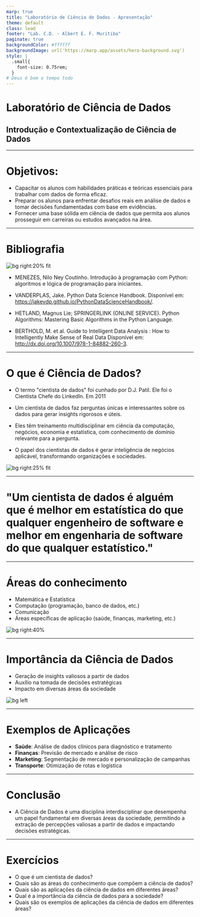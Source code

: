 ```yaml
---
marp: true
title: "Laboratório de Ciência de Dados - Apresentação"
theme: default
class: lead
footer: "Lab. C.D. - Albert E. F. Muritiba"
paginate: true
backgroundColor: #ffffff
backgroundImage: url('https://marp.app/assets/hero-background.svg')
style: |
  .small{
    font-size: 0.75rem;
  }
# Deus é bom o tempo todo
---
```


# Laboratório de Ciência de Dados
## Introdução e Contextualização de Ciência de Dados

---

# Objetivos:

- Capacitar os alunos com habilidades práticas e teóricas essenciais para trabalhar com dados de forma eficaz.
- Preparar os alunos para enfrentar desafios reais em análise de dados e tomar decisões fundamentadas com base em evidências.
- Fornecer uma base sólida em ciência de dados que permita aos alunos prosseguir em carreiras ou estudos avançados na área.


<!-- ![bg left:33%](images/dc3.jpeg) -->

---

# Bibliografia

![bg right:20% fit](images/PDSH-cover.png)
  - MENEZES, Nilo Ney Coutinho. Introdução à programação com Python: algoritmos e lógica de programação para iniciantes.
  
  - VANDERPLAS, Jake. Python Data Science Handbook. Disponível em: https://jakevdp.github.io/PythonDataScienceHandbook/.
   
  - HETLAND, Magnus Lie; SPRINGERLINK (ONLINE SERVICE). Python Algorithms: Mastering Basic Algorithms in the Python Language. 
  
  - BERTHOLD, M. et al. Guide to Intelligent Data Analysis : How to Intelligently Make Sense of Real Data  Disponível em: http://dx.doi.org/10.1007/978-1-84882-260-3. 

---

# O que é Ciência de Dados?

- O termo "cientista de dados" foi cunhado por D.J. Patil. Ele foi o Cientista Chefe do LinkedIn. Em 2011

- Um cientista de dados faz perguntas únicas e interessantes sobre os dados para gerar insights rigorosos e úteis.

- Eles têm treinamento multidisciplinar em ciência da computação, negócios, economia e estatística, com conhecimento de domínio relevante para a pergunta.

- O papel dos cientistas de dados é gerar inteligência de negócios aplicável, transformando organizações e sociedades.


![bg right:25% fit ](images/dc2.jpeg)

---
<!-- backgroundImage: "" -->
<!-- _backgroundColor: #222 -->
<!-- _color: white -->

 # "Um cientista de dados é alguém que é melhor em estatística do que qualquer engenheiro de software e melhor em engenharia de software do que qualquer estatístico."

---

# Áreas do conhecimento

- Matemática e Estatística
- Computação (programação, banco de dados, etc.)
- Comunicação
- Áreas específicas de aplicação (saúde, finanças, marketing, etc.)

![bg right:40%](images/dc1.jpeg)

---

# Importância da Ciência de Dados

- Geração de insights valiosos a partir de dados
- Auxílio na tomada de decisões estratégicas
- Impacto em diversas áreas da sociedade

![bg left](images/dc4.jpeg)

---

# Exemplos de Aplicações

- **Saúde**: Análise de dados clínicos para diagnóstico e tratamento
- **Finanças**: Previsão de mercado e análise de risco
- **Marketing**: Segmentação de mercado e personalização de campanhas
- **Transporte**: Otimização de rotas e logística

---

# Conclusão

- A Ciência de Dados é uma disciplina interdisciplinar que desempenha um papel fundamental em diversas áreas da sociedade, permitindo a extração de percepções valiosas a partir de dados e impactando decisões estratégicas.

---

# Exercícios

- O que é um cientista de dados?
- Quais são as áreas do conhecimento que compõem a ciência de dados?
- Quais são as aplicações da ciência de dados em diferentes áreas?
- Qual é a importância da ciência de dados para a sociedade?
- Quais são os exemplos de aplicações da ciência de dados em diferentes áreas?
